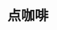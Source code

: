 # 点咖啡
<frame src="//player.bilibili.com/player.html?aid=569061643&bvid=BV1fv4y157VC&cid=1070322156&p=20" scrolling="no" border="0" frameborder="no" framespacing="0" allowfullscreen="true"> </frame>
<br />
<dialog>
# Hi! How can I help you?
## I'd like a [latte/n.].
# What size? We have three sizes: [Short/adj.], [Tall/adj./4] and Grande.
## Grande, please.
# Would you like anything else?
## I'd like a chocolate [muffin/n.].
# OK. The total is $5.95.
## Here you go.
# Please wait over there. Your order will be ready shortly.
</dialog>
